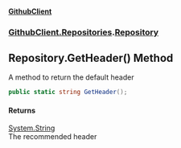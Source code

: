 #### [GithubClient](index.md 'index')
### [GithubClient.Repositories](GithubClient.Repositories.md 'GithubClient.Repositories').[Repository](GithubClient.Repositories.Repository.md 'GithubClient.Repositories.Repository')

## Repository.GetHeader() Method

A method to return the default header

```csharp
public static string GetHeader();
```

#### Returns
[System.String](https://docs.microsoft.com/en-us/dotnet/api/System.String 'System.String')  
The recommended header
